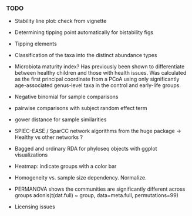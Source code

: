 ### TODO

 * Stability line plot: check from vignette

 * Determining tipping point automatically for bistability figs

 * Tipping elements

 * Classification of the taxa into the distinct abundance types

 * Microbiota maturity index? Has previously been shown to differentiate between healthy children and those with health issues. Was calculated as the first principal coordinate from a PCoA using only significantly age-associated genus-level taxa in the control and early-life groups.
 
 * Negative binomial for sample comparisons

 * pairwise comparisons with subject random effect term

 * gower distance for sample similarities

 * SPIEC-EASE / SparCC network algorithms from the huge package -> Healthy vs other networks ?

 * Bagged and ordinary RDA for phyloseq objects with ggplot visualizations

 * Heatmap: indicate groups with a color bar

 * Homogeneity vs. sample size dependency. Normalize.

 * PERMANOVA shows the communities are significantly different across groups
   adonis(t(dat.full) ~ group, data=meta.full, permutations=99)

  * Licensing issues